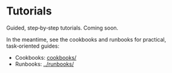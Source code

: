 # Tutorials

Guided, step‑by‑step tutorials. Coming soon.

In the meantime, see the cookbooks and runbooks for practical, task‑oriented
guides:

- Cookbooks: [cookbooks/](../cookbooks/)
- Runbooks: [../runbooks/](../runbooks/)

